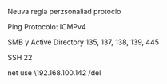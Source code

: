 Neuva regla perzsonaliad 
protoclo 

Ping
Protocolo: ICMPv4 

SMB y Active Directory
135, 137, 138, 139, 445

SSH 
22


net use \\192.168.100.142 /del
